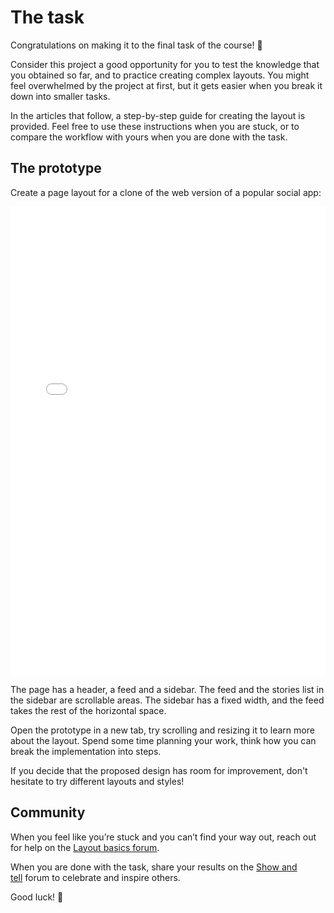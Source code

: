 # The task

Congratulations on making it to the final task of the course! 🙌

Consider this project a good opportunity for you to test the knowledge that you obtained so far, and to practice creating complex layouts. You might feel overwhelmed by the project at first, but it gets easier when you break it down into smaller tasks.

In the articles that follow, a step-by-step guide for creating the layout is provided. Feel free to use these instructions when you are stuck, or to compare the workflow with yours when you are done with the task.

## The prototype

Create a page layout for a clone of the web version of a popular social app:

<iframe height="750" style="width: 100%;" scrolling="no" title="Layout basics—Course project—Insta, final" src="//codepen.io/andgordy/embed/JqNKOM/?height=750&theme-id=36403&default-tab=result" frameborder="no" allowtransparency="true" allowfullscreen="true">
  See the Pen <a href='https://codepen.io/andgordy/pen/JqNKOM/'>Layout basics—Course project—Insta, final</a> by And Gordy
  (<a href='https://codepen.io/andgordy'>@andgordy</a>) on <a href='https://codepen.io'>CodePen</a>.
</iframe>

The page has a header, a feed and a sidebar. The feed and the stories list in the sidebar are scrollable areas. The sidebar has a fixed width, and the feed takes the rest of the horizontal space.

Open the prototype in a new tab, try scrolling and resizing it to learn more about the layout. Spend some time planning your work, think how you can break the implementation into steps. 

If you decide that the proposed design has room for improvement, don't hesitate to try different layouts and styles!

## **Community**

When you feel like you’re stuck and you can’t find your way out, reach out for help on the [Layout basics forum](https://spectrum.chat/mockupless/layout-basics).

When you are done with the task, share your results on the [Show and tell](https://spectrum.chat/mockupless/show-and-tell?tab=posts) forum to celebrate and inspire others.

Good luck! 🤞